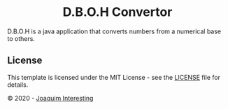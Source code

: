 <h1 align="center">D.B.O.H Convertor</h1>  

D.B.O.H is a java application that converts numbers from a numerical base to others. 

## License

This template is licensed under the MIT License - see the [LICENSE](LICENSE) file for details.

&copy; 2020 - [Joaquim Interesting](https://github.com/joaquimInteresting) 
